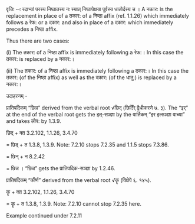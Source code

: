 




वृत्तिः --ः रदाभ्‍यां परस्‍य निष्‍ठातस्‍य नः स्‍यात् निष्‍ठापेक्षया पूर्वस्‍य धातोर्दस्‍य च । A नकार: is the replacement in place of a तकार: of a निष्ठा affix (ref. 1.1.26) which immediately follows a रेफ: or a दकार: and also in place of a दकार: which immediately precedes a निष्ठा affix.


Thus there are two cases:

(i) The तकार: of a निष्ठा affix is immediately following a रेफ:। In this case the तकार: is replaced by a नकार:।

(ii) The तकार: of a निष्ठा affix is immediately following a दकार:। In this case the तकार: (of the निष्ठा affix) as well as the दकार: (of the धातु:) is replaced by a नकार:।


उदाहरणम् -


प्रातिपदिकम् “छिन्न” derived from the verbal root √छिद् (छिदिँर् द्वैधीकरणे ७. ३). The “इर्” at the end of the verbal root gets the इत्-सञ्ज्ञा by the वार्तिकम् “इर इत्सञ्ज्ञा वाच्या” and takes लोप: by 1.3.9.

छिद् + क्त 3.2.102, 1.1.26, 3.4.70

= छिद् + त 1.3.8, 1.3.9. Note: 7.2.10 stops 7.2.35 and 1.1.5 stops 7.3.86.

= छिन् + न 8.2.42

= छिन्न । “छिन्न” gets the प्रातिपदिक-सञ्ज्ञा by 1.2.46.


प्रातिपदिकम् “कीर्ण” derived from the verbal root √कॄ (विक्षेपे ६. १४५).

कॄ + क्त 3.2.102, 1.1.26, 3.4.70

= कॄ + त 1.3.8, 1.3.9. Note: 7.2.10 cannot stop 7.2.35 here.


Example continued under 7.2.11

